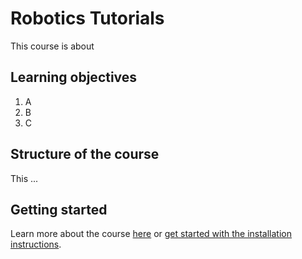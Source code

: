 Robotics Tutorials
==================

This course is about

## Learning objectives
1. A
2. B
3. C

## Structure of the course
This ...

## Getting started
Learn more about the course [here](getting_started/about.md) or [get started with the installation instructions](getting_started/installation.md).